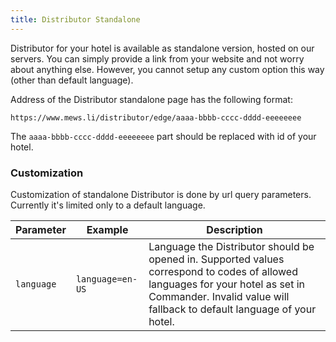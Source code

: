 ```yaml
---
title: Distributor Standalone
---
```

Distributor for your hotel is available as standalone version, hosted on our servers. You can simply provide a link from your website and not worry about anything else. However, you cannot setup any custom option this way (other than default language).

Address of the Distributor standalone page has the following format:
```
https://www.mews.li/distributor/edge/aaaa-bbbb-cccc-dddd-eeeeeeee
```

The `aaaa-bbbb-cccc-dddd-eeeeeeee` part should be replaced with id of your hotel.

### Customization

Customization of standalone Distributor is done by url query parameters. Currently it's limited only to a default language.

| Parameter | Example | Description |
| --- | --- | --- |
| `language` | `language=en-US` | Language the Distributor should be opened in. Supported values correspond to codes of allowed languages for your hotel as set in Commander. Invalid value will fallback to default language of your hotel. |
